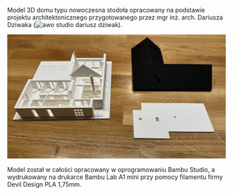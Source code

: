 Model 3D domu typu nowoczesna stodoła opracowany na podstawie projektu architektonicznego przygotowanego przez mgr inż. arch. Dariusza Dziwaka (![awo studio dariusz dziwak](https://www.instagram.com/awo_studio_)).

![](/imgs/print_vis/IMG_8375.jpeg)

Model został w całości opracowany w oprogramowaniu Bambu Studio, a wydrukowany na drukarce Bambu Lab A1 mini przy pomocy filamentu firmy Devil Design PLA 1,75mm.

